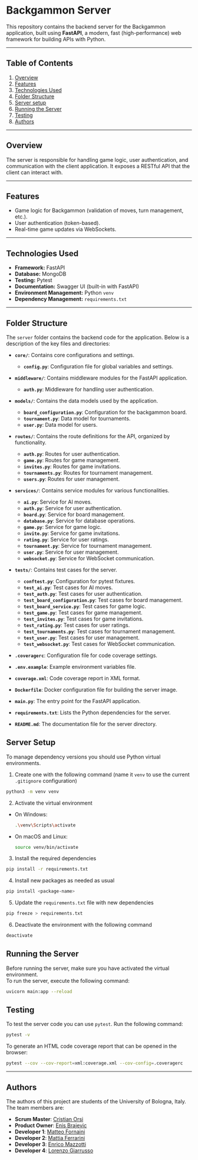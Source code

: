 # Backgammon Server

This repository contains the backend server for the Backgammon application, built using **FastAPI**, a modern, fast (high-performance) web framework for building APIs with Python.

---

## Table of Contents

1. [Overview](#overview)
2. [Features](#features)
3. [Technologies Used](#technologies-used)
4. [Folder Structure](#folder-structure)
5. [Server setup](#server-setup)
6. [Running the Server](#running-the-server)
7. [Testing](#testing)
8. [Authors](#authors)

---

## Overview

The server is responsible for handling game logic, user authentication, and communication with the client application. It exposes a RESTful API that the client can interact with.

---

## Features

- Game logic for Backgammon (validation of moves, turn management, etc.).
- User authentication (token-based).
- Real-time game updates via WebSockets.

---

## Technologies Used

- **Framework:** FastAPI
- **Database:** MongoDB
- **Testing:** Pytest
- **Documentation:** Swagger UI (built-in with FastAPI)
- **Environment Management:** Python `venv`
- **Dependency Management:** `requirements.txt`

---

## Folder Structure

The `server` folder contains the backend code for the application. Below is a description of the key files and directories:

- **`core/`**: Contains core configurations and settings.
    - **`config.py`**: Configuration file for global variables and settings.
  
- **`middleware/`**: Contains middleware modules for the FastAPI application.
  - **`auth.py`**: Middleware for handling user authentication.

- **`models/`**: Contains the data models used by the application.
  - **`board_configuration.py`**: Configuration for the backgammon board.
  - **`tournament.py`**: Data model for tournaments.
  - **`user.py`**: Data model for users.

- **`routes/`**: Contains the route definitions for the API, organized by functionality.
  - **`auth.py`**: Routes for user authentication.
  - **`game.py`**: Routes for game management.
  - **`invites.py`**: Routes for game invitations.
  - **`tournaments.py`**: Routes for tournament management.
  - **`users.py`**: Routes for user management.

- **`services/`**: Contains service modules for various functionalities.
  - **`ai.py`**: Service for AI moves.
  - **`auth.py`**: Service for user authentication.
  - **`board.py`**: Service for board management.
  - **`database.py`**: Service for database operations.
  - **`game.py`**: Service for game logic.
  - **`invite.py`**: Service for game invitations.
  - **`rating.py`**: Service for user ratings.
  - **`tournament.py`**: Service for tournament management.
  - **`user.py`**: Service for user management.
  - **`websocket.py`**: Service for WebSocket communication.

- **`tests/`**: Contains test cases for the server.
  - **`conftest.py`**: Configuration for pytest fixtures.
  - **`test_ai.py`**: Test cases for AI moves.
  - **`test_auth.py`**: Test cases for user authentication.
  - **`test_board_configuration.py`**: Test cases for board management.
  - **`test_board_service.py`**: Test cases for game logic.
  - **`test_game.py`**: Test cases for game management.
  - **`test_invites.py`**: Test cases for game invitations.
  - **`test_rating.py`**: Test cases for user ratings.
  - **`test_tournaments.py`**: Test cases for tournament management.
  - **`test_user.py`**: Test cases for user management.
  - **`test_websocket.py`**: Test cases for WebSocket communication.

- **`.coveragerc`**: Configuration file for code coverage settings.
- **`.env.example`**: Example environment variables file.
- **`coverage.xml`**: Code coverage report in XML format.
- **`Dockerfile`**: Docker configuration file for building the server image.
- **`main.py`**: The entry point for the FastAPI application.
- **`requirements.txt`**: Lists the Python dependencies for the server.
- **`README.md`**: The documentation file for the server directory.

## Server Setup

To manage dependency versions you should use Python virtual environments.

1. Create one with the following command (name it ``venv`` to use the current ``.gitignore`` configuration)
```sh
python3 -m venv venv
```

2. Activate the virtual environment

- On Windows:
    ```sh
    .\venv\Scripts\activate
    ```
- On macOS and Linux:
    ```sh
    source venv/bin/activate
    ```

3. Install the required dependencies
```sh
pip install -r requirements.txt
```

4. Install new packages as needed as usual
```sh
pip install <package-name>
```

5. Update the ``requirements.txt`` file with new dependencies
```sh
pip freeze > requirements.txt
```

6. Deactivate the environment with the following command
```sh
deactivate
```
## Running the Server
Before running the server, make sure you have activated the virtual environment. <br>
To run the server, execute the following command:

```sh
uvicorn main:app --reload
```

## Testing

To test the server code you can use ``pytest``. Run the following command:

```sh
pytest -v
```

To generate an HTML code coverage report that can be opened in the browser:
```sh
pytest --cov --cov-report=xml:coverage.xml --cov-config=.coveragerc
```

---

## Authors

The authors of this project are students of the University of Bologna, Italy. The team members are:

- **Scrum Master**: [Cristian Orsi](mailto:cristiam.orsi2@studio.unibo.it)      
- **Product Owner**: [Enis Brajevic](mailto:enis.brajevic@studio.unibo.it)     
- **Developer 1**: [Matteo Fornaini](mailto:matteo.fornaini@studio.unibo.it)     
- **Developer 2**: [Mattia Ferrarini](mailto:mattia.ferrarini3@studio.unibo.it)    
- **Developer 3**: [Enrico Mazzotti](mailto:enrico.mazzotti2@studio.unibo.it)    
- **Developer 4**: [Lorenzo Giarrusso](mailto:lorenzo.giarrusso@studio.unibo.it)   